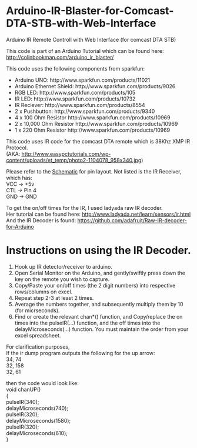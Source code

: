 Arduino-IR-Blaster-for-Comcast-DTA-STB-with-Web-Interface
=========================================================
Arduino IR Remote Controll with Web Interface (for comcast DTA STB)

This code is part of an Arduino Tutorial which can be found here: http://colinbookman.com/arduino_ir_blaster/

This code uses the following components from sparkfun: <ul>
<li>Arduino UNO:  		http://www.sparkfun.com/products/11021 </li>
<li>Arduino Ethernet Shield:	http://www.sparkfun.com/products/9026 </li>
<li>RGB LED:			http://www.sparkfun.com/products/105 </li>
<li>IR LED: 			http://www.sparkfun.com/products/10732 </li>
<li>IR Reciever: 			http://www.sparkfun.com/products/8554 </li>
<li>2 x Pushbutton: 		http://www.sparkfun.com/products/9340 </li>
<li>4 x 100 Ohm Resistor		http://www.sparkfun.com/products/10969</li>
<li>2 x 10,000 Ohm Resistor		http://www.sparkfun.com/products/10969</li>
<li>1 x 220 Ohm Resistor		http://www.sparkfun.com/products/10969</li>
</ul>

This code uses IR code for the comcast DTA remote which is 38Khz XMP IR Protocol.<br />
(AKA: http://www.easypctutorials.com/wp-content/uploads/et_temp/photo2-1104078_958x340.jpg)

Please refer to the <a href="https://github.com/cobookman/Arduino-IR-Blaster-for-Comcast-DTA-STB-with-Web-Interface/blob/master/schematic.jpg">Schematic</a> for pin layout. Not listed is the IR Receiver, which has:<br />
VCC -> +5v <br />
CTL -> Pin 4 <br />
GND -> GND

To get the on/off times for the IR, I used ladyada raw IR decoder. <br />
Her tutorial can be found here: http://www.ladyada.net/learn/sensors/ir.html<br />
And the IR Decoder is found: https://github.com/adafruit/Raw-IR-decoder-for-Arduino<br />

Instructions on using the IR Decoder.
=========================================================
<ol>
<li>Hook up IR detector/receiver to arduino.</li>
<li>Open Serial Monitor on the Arduino, and gently/swiftly press down the key on the remote you wish to capture.</li>
<li>Copy/Paste your on/off times (the 2 digit numbers) into respective rows/columns on excel.</li>
<li>Repeat step 2-3 at least 2 times.</li>
<li>Average the numbers together, and subsequently multiply them by 10 (for micrseconds).</li>
<li>Find or create the relevant chan*() function, and Copy/replace the on times into the pulseIR(...) function, and the off times into the delayMicroseconds(...) function. You must maintain the order from your excel spreadsheet.</li>
</ol>

For clarification purposes,<br />
If the ir dump program outputs the following for the up arrow:<br />
34, 74<br />
32, 158<br />
32, 61<br />

then the code would look like:<br />
void chanUP()<br />
{<br />
  pulseIR(340); <br />
  delayMicroseconds(740);<br />
  pulseIR(320);<br />
  delayMicroseconds(1580);<br />
  pulseIR(320);<br />
  delayMicroseconds(610);<br />
}<br />
